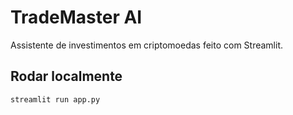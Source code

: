 # TradeMaster AI

Assistente de investimentos em criptomoedas feito com Streamlit.

## Rodar localmente
```bash
streamlit run app.py
